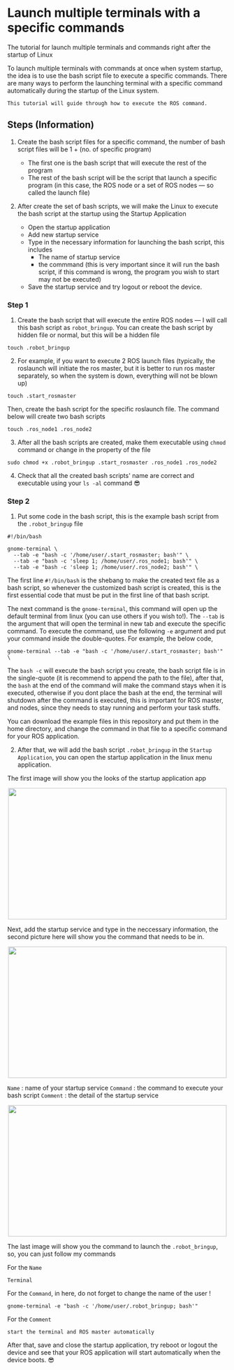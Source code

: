 # Launch multiple terminals with a specific commands
The tutorial for launch multiple terminals and commands right after the startup of Linux

To launch multiple terminals with commands at once when system startup, the idea is to use the bash script file to execute a specific commands. There are many ways to perform the launching terminal with a specific command automatically during the startup of the Linux system.

`This tutorial will guide through how to execute the ROS command.`

## Steps (Information)
1. Create the bash script files for a specific command, the number of bash script files will be 1 + (no. of specific program)
    - The first one is the bash script that will execute the rest of the program
    - The rest of the bash script will be the script that launch a specific program (in this case, the ROS node or a set of ROS nodes — so called the launch file)

2. After create the set of bash scripts, we will make the Linux to execute the bash script at the startup using the Startup Application
    - Open the startup application
    - Add new startup service
    - Type in the necessary information for launching the bash script, this includes
        - The name of startup service
        - the commmand (this is very important since it will run the bash script, if this command is wrong, the program you wish to start may not be executed)
    - Save the startup service and try logout or reboot the device.

### Step 1

1. Create the bash script that will execute the entire ROS nodes — I will call this bash script as `robot_bringup`. You can create the bash script by hidden file or normal, but this will be a hidden file
```
touch .robot_bringup
```

2. For example, if you want to execute 2 ROS launch files (typically, the roslaunch will initiate the ros master, but it is better to run ros master separately, so when the system is down, everything will not be blown up)
```
touch .start_rosmaster
```

Then, create the bash script for the specific roslaunch file. The command below will create two bash scripts
```
touch .ros_node1 .ros_node2
```

3. After all the bash scripts are created, make them executable using `chmod` command or change in the property of the file
```
sudo chmod +x .robot_bringup .start_rosmaster .ros_node1 .ros_node2
```

4. Check that all the created bash scripts' name are correct and executable using your `ls -al` command 😎

### Step 2

1. Put some code in the bash script, this is the example bash script from the `.robot_bringup` file
```
#!/bin/bash

gnome-terminal \
  --tab -e "bash -c '/home/user/.start_rosmaster; bash'" \
  --tab -e "bash -c 'sleep 1; /home/user/.ros_node1; bash'" \
  --tab -e "bash -c 'sleep 1; /home/user/.ros_node2; bash'" \
```

The first line `#!/bin/bash` is the shebang to make the created text file as a bash script, so whenever the customized bash script is created, this is the first essential code that must be put in the first line of that bash script.

The next command is the `gnome-terminal`, this command will open up the default terminal from linux (you can use others if you wish to!). The `--tab` is the argument that will open the terminal in new tab and execute the specific command. To execute the command, use the following `-e` argument and put your command inside the double-quotes. For example, the below code,

```
gnome-terminal --tab -e "bash -c '/home/user/.start_rosmaster; bash'" \
```
The `bash -c` will execute the bash script you create, the bash script file is in the single-quote (it is recommend to append the path to the file), after that, the `bash` at the end of the command will make the command stays when it is executed, otherwise if you dont place the bash at the end, the terminal will shutdown after the command is executed, this is important for ROS master, and nodes, since they needs to stay running and perform your task stuffs.

You can download the example files in this repository and put them in the home directory, and change the command in that file to a specific command for your ROS application.

2. After that, we will add the bash script `.robot_bringup` in the `Startup Application`, you can open the startup application in the linux menu application.

The first image will show you the looks of the startup application app

<p align="center">
  <img src="https://github.com/gmp-prem/launch-multiple-terminals-commands/images/1.png" width="500" height="300">
</p>

Next, add the startup service and type in the neccessary information, the second picture here will show you the command that needs to be in.

<p align="center">
  <img src="https://github.com/gmp-prem/launch-multiple-terminals-commands/images/2.png" width="500" height="300">
</p>

`Name` : name of your startup service
`Command` : the command to execute your bash script
`Comment` : the detail of the startup service

<p align="center">
  <img src="https://github.com/gmp-prem/launch-multiple-terminals-commands/images/3.png" width="500" height="300">
</p>



The last image will show you the command to launch the `.robot_bringup`, so, you can just follow my commands

For the `Name`
```
Terminal
```

For the `Command`, in here, do not forget to change the name of the user !
```
gnome-terminal -e "bash -c '/home/user/.robot_bringup; bash'"
```

For the `Comment`
```
start the terminal and ROS master automatically
```
After that, save and close the startup application, try reboot or logout the device and see that your ROS application will start automatically when the device boots. 😎